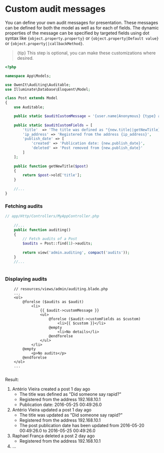 
# Custom audit messages

You can define your own audit messages for presentation. These messages can be defined for both the model as well as for each of fields. The dynamic properties of the message can be specified by targeted fields using dot syntax like `{object.property.property}` or  `{object.property|Default value}` or `{object.property||callbackMethod}`. 

> {tip} This step is optional, you can make these customizations where desired.

```php
<?php

namespace App\Models;

use OwenIt\Auditing\Auditable;
use Illuminate\Database\Eloquent\Model;

class Post extends Model
{
    use Auditable;    

    public static $auditCustomMessage = '{user.name|Anonymous} {type} a post {elapsed_time}'; 
    
    public static $auditCustomFields = [
        'title'  => 'The title was defined as "{new.title||getNewTitle}"', 
        'ip_address' => 'Registered from the address {ip_address}',
        'publish_date' => [
            'created' => 'Publication date: {new.publish_date}',
            'deleted' => 'Post removed from {new.publish_date}'
        ]
    ];
    
    public function getNewTitle($post)
    {
        return $post->old['title'];
    }
    
    //...
}
```

### Fetching audits  

```php
// app/Http/Controllers/MyAppController.php 
    
    //...
    public function auditing()
    {
        // Fetch audits of a Post
        $audits = Post::find(1)->audits;
        
        return view('admin.auditing', compact('audits'));
    }
    //...
    
```

### Displaying audits

```
    // resources/views/admin/auditing.blade.php
    ...
    <ol>
        @forelse ($audits as $audit)
            <li>
                {{ $audit->customMessage }}
                <ul>
                    @forelse ($audit->customFields as $custom)
                        <li>{{ $custom }}</li>
                    @empty
                        <li>No details</li>
                    @endforelse
                </ul>
            </li>
        @empty
            <p>No audits</p>
        @endforelse
    </ol>
    ...
    
```
Result:
<ol>
  <li>Antério Vieira created a post 1 day ago   
    <ul>
      <li>The title was defined as "Did someone say rapid?"</li>
      <li>Registered from the address 192.168.10.1</li>
      <li>Publication date: 2016-05-25 00:49:26.0</li>
    </ul>
  </li>
  <li>Antério Vieira updated a post 1 day ago   
    <ul>
      <li>The title was updated as "Did someone say rapid?"</li>
      <li>Registered from the address 192.168.10.1</li>
      <li>The post publication date has been updated from 2016-05-20 00:49:26.0 to 2016-05-25 00:49:26.0</li>
    </ul>
  </li>
  <li>Raphael França deleted a post 2 day ago   
    <ul>
      <li>Registered from the address 192.168.10.1</li>
    </ul>
  </li>  
  <li>...</li>
</ol>

